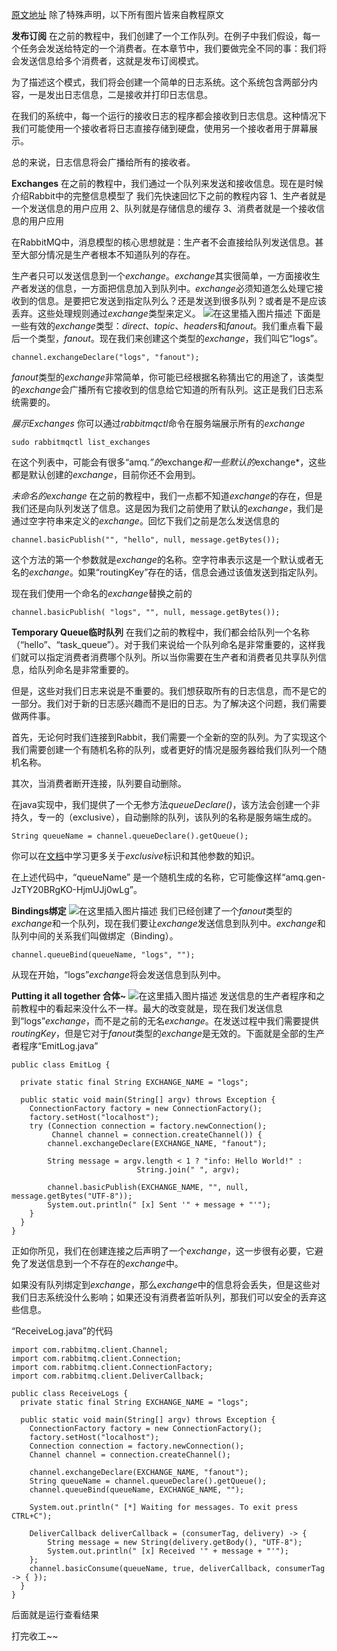 ﻿[原文地址](https://www.rabbitmq.com/tutorials/tutorial-three-java.html)
除了特殊声明，以下所有图片皆来自教程原文

**发布订阅**
在之前的教程中，我们创建了一个工作队列。在例子中我们假设，每一个任务会发送给特定的一个消费者。在本章节中，我们要做完全不同的事：我们将会发送信息给多个消费者，这就是发布订阅模式。

为了描述这个模式，我们将会创建一个简单的日志系统。这个系统包含两部分内容，一是发出日志信息，二是接收并打印日志信息。

在我们的系统中，每一个运行的接收日志的程序都会接收到日志信息。这种情况下我们可能使用一个接收者将日志直接存储到硬盘，使用另一个接收者用于屏幕展示。

总的来说，日志信息将会广播给所有的接收者。

**Exchanges**
在之前的教程中，我们通过一个队列来发送和接收信息。现在是时候介绍Rabbit中的完整信息模型了
我们先快速回忆下之前的教程内容
1、生产者就是一个发送信息的用户应用
2、队列就是存储信息的缓存
3、消费者就是一个接收信息的用户应用

在RabbitMQ中，消息模型的核心思想就是：生产者不会直接给队列发送信息。甚至大部分情况是生产者根本不知道队列的存在。

生产者只可以发送信息到一个*exchange*。*exchange*其实很简单，一方面接收生产者发送的信息，一方面把信息加入到队列中。*exchange*必须知道怎么处理它接收到的信息。是要把它发送到指定队列么？还是发送到很多队列？或者是不是应该丢弃。这些处理规则通过*exchange*类型来定义。
![在这里插入图片描述](https://img-blog.csdnimg.cn/20190415091615488.png)
下面是一些有效的*exchange*类型：*direct*、*topic*、*headers*和*fanout*。我们重点看下最后一个类型，*fanout*。现在我们来创建这个类型的*exchange*，我们叫它“logs”。

```
channel.exchangeDeclare("logs", "fanout");
```
*fanout*类型的*exchange*非常简单，你可能已经根据名称猜出它的用途了，该类型的*exchange*会广播所有它接收到的信息给它知道的所有队列。这正是我们日志系统需要的。

*展示Exchanges*
你可以通过*rabbitmqctl*命令在服务端展示所有的*exchange*

```
sudo rabbitmqctl list_exchanges
```
在这个列表中，可能会有很多“amq.*”的*exchange*和一些默认的*exchange*，这些都是默认创建的*exchange*，目前你还不会用到。

*未命名的exchange*
在之前的教程中，我们一点都不知道*exchange*的存在，但是我们还是向队列发送了信息。这是因为我们之前使用了默认的*exchange*，我们是通过空字符串来定义的*exchange*。回忆下我们之前是怎么发送信息的

```
channel.basicPublish("", "hello", null, message.getBytes());
```
这个方法的第一个参数就是*exchange*的名称。空字符串表示这是一个默认或者无名的*exchange*。如果“routingKey”存在的话，信息会通过该值发送到指定队列。

现在我们使用一个命名的*exchange*替换之前的

```
channel.basicPublish( "logs", "", null, message.getBytes());
```

**Temporary Queue临时队列**
在我们之前的教程中，我们都会给队列一个名称（“hello”、“task_queue”）。对于我们来说给一个队列命名是非常重要的，这样我们就可以指定消费者消费哪个队列。所以当你需要在生产者和消费者见共享队列信息，给队列命名是非常重要的。

但是，这些对我们日志来说是不重要的。我们想获取所有的日志信息，而不是它的一部分。我们对于新的日志感兴趣而不是旧的日志。为了解决这个问题，我们需要做两件事。

首先，无论何时我们连接到Rabbit，我们需要一个全新的空的队列。为了实现这个我们需要创建一个有随机名称的队列，或者更好的情况是服务器给我们队列一个随机名称。

其次，当消费者断开连接，队列要自动删除。

在java实现中，我们提供了一个无参方法*queueDeclare()*，该方法会创建一个非持久，专一的（exclusive），自动删除的队列，该队列的名称是服务端生成的。

```
String queueName = channel.queueDeclare().getQueue();
```
你可以在[文档](https://www.rabbitmq.com/queues.html)中学习更多关于*exclusive*标识和其他参数的知识。

在上述代码中，“queueName” 是一个随机生成的名称，它可能像这样“amq.gen-JzTY20BRgKO-HjmUJj0wLg”。

**Bindings绑定**
![在这里插入图片描述](https://img-blog.csdnimg.cn/20190415095030615.png)
我们已经创建了一个*fanout*类型的*exchange*和一个队列，现在我们要让*exchange*发送信息到队列中。*exchange*和队列中间的关系我们叫做绑定（Binding）。

```
channel.queueBind(queueName, "logs", "");
```
从现在开始，“logs”*exchange*将会发送信息到队列中。

**Putting it all together 合体~**
![在这里插入图片描述](https://img-blog.csdnimg.cn/20190415095405122.png)
发送信息的生产者程序和之前教程中的看起来没什么不一样。最大的改变就是，现在我们发送信息到“logs”*exchange*，而不是之前的无名*exchange*。在发送过程中我们需要提供*routingKey*，但是它对于*fanout*类型的*exchange*是无效的。下面就是全部的生产者程序“EmitLog.java”

```
public class EmitLog {

  private static final String EXCHANGE_NAME = "logs";

  public static void main(String[] argv) throws Exception {
    ConnectionFactory factory = new ConnectionFactory();
    factory.setHost("localhost");
    try (Connection connection = factory.newConnection();
         Channel channel = connection.createChannel()) {
        channel.exchangeDeclare(EXCHANGE_NAME, "fanout");

        String message = argv.length < 1 ? "info: Hello World!" :
                            String.join(" ", argv);

        channel.basicPublish(EXCHANGE_NAME, "", null, message.getBytes("UTF-8"));
        System.out.println(" [x] Sent '" + message + "'");
    }
  }
}
```
正如你所见，我们在创建连接之后声明了一个*exchange*，这一步很有必要，它避免了发送信息到一个不存在的*exchange*中。

如果没有队列绑定到*exchange*，那么*exchange*中的信息将会丢失，但是这些对我们日志系统没什么影响；如果还没有消费者监听队列，那我们可以安全的丢弃这些信息。

“ReceiveLog.java”的代码

```
import com.rabbitmq.client.Channel;
import com.rabbitmq.client.Connection;
import com.rabbitmq.client.ConnectionFactory;
import com.rabbitmq.client.DeliverCallback;

public class ReceiveLogs {
  private static final String EXCHANGE_NAME = "logs";

  public static void main(String[] argv) throws Exception {
    ConnectionFactory factory = new ConnectionFactory();
    factory.setHost("localhost");
    Connection connection = factory.newConnection();
    Channel channel = connection.createChannel();

    channel.exchangeDeclare(EXCHANGE_NAME, "fanout");
    String queueName = channel.queueDeclare().getQueue();
    channel.queueBind(queueName, EXCHANGE_NAME, "");

    System.out.println(" [*] Waiting for messages. To exit press CTRL+C");

    DeliverCallback deliverCallback = (consumerTag, delivery) -> {
        String message = new String(delivery.getBody(), "UTF-8");
        System.out.println(" [x] Received '" + message + "'");
    };
    channel.basicConsume(queueName, true, deliverCallback, consumerTag -> { });
  }
}
```
后面就是运行查看结果

打完收工~~
